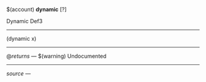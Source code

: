 $(account) **dynamic** [?]

Dynamic Def3

 ------ 
(dynamic x)

 ------ 
@*returns* — $(warning) Undocumented

 ------ 
*source* — 
